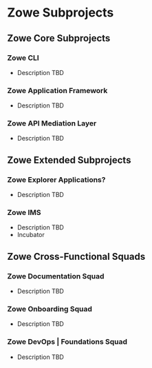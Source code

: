 # Zowe Subprojects

## Zowe Core Subprojects

### Zowe CLI

* Description TBD

### Zowe Application Framework 

* Description TBD

### Zowe API Mediation Layer

* Description TBD

## Zowe Extended Subprojects

### Zowe Explorer Applications?

* Description TBD

### Zowe IMS 
* Description TBD 
* Incubator

## Zowe Cross-Functional Squads

### Zowe Documentation Squad
* Description TBD

### Zowe Onboarding Squad
* Description TBD

### Zowe DevOps | Foundations Squad
* Description TBD

